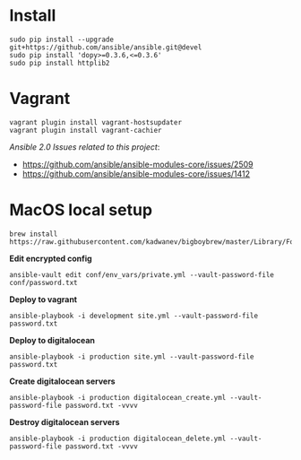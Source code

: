 # Install

    sudo pip install --upgrade git+https://github.com/ansible/ansible.git@devel
    sudo pip install 'dopy>=0.3.6,<=0.3.6'
    sudo pip install httplib2

# Vagrant

    vagrant plugin install vagrant-hostsupdater
    vagrant plugin install vagrant-cachier

*Ansible 2.0 Issues related to this project*:

 - https://github.com/ansible/ansible-modules-core/issues/2509
 - https://github.com/ansible/ansible-modules-core/issues/1412

# MacOS local setup

    brew install https://raw.githubusercontent.com/kadwanev/bigboybrew/master/Library/Formula/sshpass.rb

**Edit encrypted config**

    ansible-vault edit conf/env_vars/private.yml --vault-password-file conf/password.txt

**Deploy to vagrant**

    ansible-playbook -i development site.yml --vault-password-file password.txt

**Deploy to digitalocean**

    ansible-playbook -i production site.yml --vault-password-file password.txt

**Create digitalocean servers**

    ansible-playbook -i production digitalocean_create.yml --vault-password-file password.txt -vvvv

**Destroy digitalocean servers**

    ansible-playbook -i production digitalocean_delete.yml --vault-password-file password.txt -vvvv